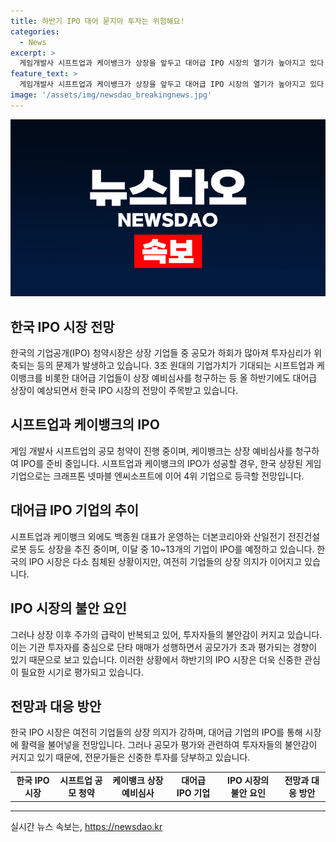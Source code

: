 ```yaml
---
title: 하반기 IPO 대어 묻지마 투자는 위험해요!
categories:
  - News
excerpt: >
  게임개발사 시프트업과 케이뱅크가 상장을 앞두고 대어급 IPO 시장의 열기가 높아지고 있다. 시프트업은 희망 범위 상단인 6만 원으로 공모가를 확정하고, 케이뱅크는 상장 예비심사를 통해 연내 IPO를 목표로 하고 있다. 하지만 공모가 거품 논란과 높은 공모가에 대한 우려가 지속되고 있어, 전문가들은 신중한 투자를 촉구하고 있다. 올 상반기에는 28개 종목 중 18개가 공모가를 밑돌면서 투심이 위축되고 있으며, 공모주에 대한 불신이 점차 커질 것으로 보이고 있다.
feature_text: >
  게임개발사 시프트업과 케이뱅크가 상장을 앞두고 대어급 IPO 시장의 열기가 높아지고 있다. 시프트업은 희망 범위 상단인 6만 원으로 공모가를 확정하고, 케이뱅크는 상장 예비심사를 통해 연내 IPO를 목표로 하고 있다. 하지만 공모가 거품 논란과 높은 공모가에 대한 우려가 지속되고 있어, 전문가들은 신중한 투자를 촉구하고 있다. 올 상반기에는 28개 종목 중 18개가 공모가를 밑돌면서 투심이 위축되고 있으며, 공모주에 대한 불신이 점차 커질 것으로 보이고 있다.
image: '/assets/img/newsdao_breakingnews.jpg'
---
```


<p><img src="/assets/img/newsdao_breakingnews.jpg" alt="cryptoinkorea 속보" /></p>

<h2 data-ke-size="size26">한국 IPO 시장 전망</h2>

<p data-ke-size="size16">한국의 기업공개(IPO) 청약시장은 상장 기업들 중 공모가 하회가 많아져 투자심리가 위축되는 등의 문제가 발생하고 있습니다. 3조 원대의 기업가치가 기대되는 시프트업과 케이뱅크를 비롯한 대어급 기업들이 상장 예비심사를 청구하는 등 올 하반기에도 대어급 상장이 예상되면서 한국 IPO 시장의 전망이 주목받고 있습니다.</p>

<h2 data-ke-size="size26">시프트업과 케이뱅크의 IPO</h2>

<p data-ke-size="size16">게임 개발사 시프트업의 공모 청약이 진행 중이며, 케이뱅크는 상장 예비심사를 청구하여 IPO를 준비 중입니다. 시프트업과 케이뱅크의 IPO가 성공할 경우, 한국 상장된 게임 기업으로는 크래프톤 넷마블 엔씨소프트에 이어 4위 기업으로 등극할 전망입니다.</p>

<h2 data-ke-size="size26">대어급 IPO 기업의 추이</h2>

<p data-ke-size="size16">시프트업과 케이뱅크 외에도 백종원 대표가 운영하는 더본코리아와 산일전기 전진건설로봇 등도 상장을 추진 중이며, 이달 중 10~13개의 기업이 IPO를 예정하고 있습니다. 한국의 IPO 시장은 다소 침체된 상황이지만, 여전히 기업들의 상장 의지가 이어지고 있습니다.</p>

<h2 data-ke-size="size26">IPO 시장의 불안 요인</h2>

<p data-ke-size="size16">그러나 상장 이후 주가의 급락이 반복되고 있어, 투자자들의 불안감이 커지고 있습니다. 이는 기관 투자자를 중심으로 단타 매매가 성행하면서 공모가가 초과 평가되는 경향이 있기 때문으로 보고 있습니다. 이러한 상황에서 하반기의 IPO 시장은 더욱 신중한 관심이 필요한 시기로 평가되고 있습니다.</p>

<h2 data-ke-size="size26">전망과 대응 방안</h2>

<p data-ke-size="size16">한국 IPO 시장은 여전히 기업들의 상장 의지가 강하며, 대어급 기업의 IPO를 통해 시장에 활력을 불어넣을 전망입니다. 그러나 공모가 평가와 관련하여 투자자들의 불안감이 커지고 있기 때문에, 전문가들은 신중한 투자를 당부하고 있습니다.</p>

<table>
    <tr>
        <td style="text-align: center; height: 17px;"><b>한국 IPO 시장</b></td>
        <td style="text-align: center; height: 17px;"><b>시프트업 공모 청약</b></td>
        <td style="text-align: center; height: 17px;"><b>케이뱅크 상장 예비심사</b></td>
        <td style="text-align: center; height: 17px;"><b>대어급 IPO 기업</b></td>
        <td style="text-align: center; height: 17px;"><b>IPO 시장의 불안 요인</b></td>
        <td style="text-align: center; height: 17px;"><b>전망과 대응 방안</b></td>
    </tr>
</table>

<p><hr></p>
실시간 뉴스 속보는, <a href="https://newsdao.kr" rel="dofollow">https://newsdao.kr</a>


